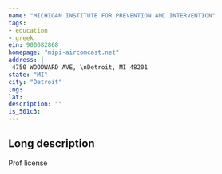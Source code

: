 ```yaml
---
name: "MICHIGAN INSTITUTE FOR PREVENTION AND INTERVENTION"
tags:
- education
- greek
ein: 900082868
homepage: "mipi-aircomcast.net"
address: |
 4750 WOODWARD AVE, \nDetroit, MI 48201
state: "MI"
city: "Detroit"
lng: 
lat: 
description: ""
is_501c3: 
---
```


## Long description

Prof license
